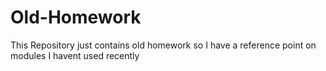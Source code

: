 # Old-Homework

This Repository just contains old homework so I have a reference point on modules I havent used recently

